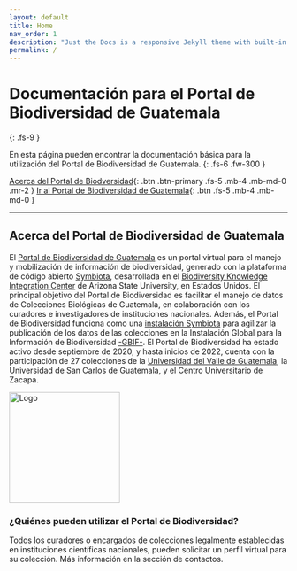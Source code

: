 ```yaml
---
layout: default
title: Home
nav_order: 1
description: "Just the Docs is a responsive Jekyll theme with built-in search that is easily customizable and hosted on GitHub Pages."
permalink: /
---
```


# Documentación para el Portal de Biodiversidad de Guatemala
{: .fs-9 }

En esta página pueden encontrar la documentación básica para la utilización del Portal de Biodiversidad de Guatemala.
{: .fs-6 .fw-300 }

[Acerca del Portal de Biodversidad](#acerca-del-portal-de-biodiversidad){: .btn .btn-primary .fs-5 .mb-4 .mb-md-0 .mr-2 } [Ir al Portal de Biodiversidad de Guatemala](https://biodiversidad.gt){: .btn .fs-5 .mb-4 .mb-md-0 }

---

## Acerca del Portal de Biodiversidad de Guatemala

El [Portal de Biodiversidad de Guatemala](https://biodiversidad.gt) es un portal virtual para el manejo y mobilización de información de biodiversidad, generado con la plataforma de código abierto [Symbiota](https://symbiota.org), desarrollada en el [Biodiversity Knowledge Integration Center](https://biokic.asu.edu/) de Arizona State University, en Estados Unidos.  El principal objetivo del Portal de Biodiversidad es facilitar el manejo de datos de Colecciones Biológicas de Guatemala, en colaboración con los curadores e investigadores de instituciones nacionales. Además, el Portal de Biodiversidad funciona como una [instalación Symbiota](https://www.gbif.org/installation/81a4adb0-0d86-420e-8b5e-7583985d1b6f) para agilizar la publicación de los datos de las colecciones en la Instalación Global para la Información de Biodiversidad [-GBIF-](https://gbif.org). El Portal de Biodiversidad ha estado activo desde septiembre de 2020, y hasta inicios de 2022, cuenta con la participación de 27 colecciones de la [Universidad del Valle de Guatemala](https://linktr.ee/coleccionesuvg), la Universidad de San Carlos de Guatemala, y el Centro Universitario de Zacapa. 

[<img src="https://github.com/ksorellana/ksorellana.github.io/blob/main/_layouts/LogoPortalFotos.jpg?raw=true" alt="Logo" width="200" height="200">](https://biodiversidad.gt/portal/)

### ¿Quiénes pueden utilizar el Portal de Biodiversidad?

Todos los curadores o encargados de colecciones legalmente establecidas en instituciones científicas nacionales, pueden solicitar un perfil virtual para su colección. Más información en la sección de contactos.
